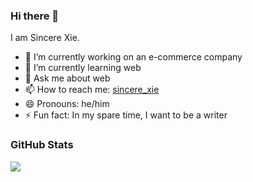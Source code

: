 ### Hi there 👋

I am Sincere Xie.

- 🔭 I’m currently working on an e-commerce company
- 🌱 I’m currently learning web
- 💬 Ask me about web
- 📫 How to reach me: [sincere_xie](https://twitter.com/sincere_xie_dev)
- 😄 Pronouns: he/him
- ⚡ Fun fact: In my spare time, I want to be a writer

### GitHub Stats
<img src="https://github-readme-stats.vercel.app/api?username=sincerexie&hide_title=true&show_icons=true&icon_color=007aff&text_color=333&bg_color=fff" />
